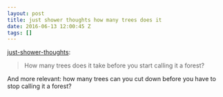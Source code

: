 ```yaml
---
layout: post
title: just shower thoughts how many trees does it
date: 2016-06-13 12:00:45 Z
tags: []
---
```

[just-shower-thoughts](http://just-shower-thoughts.tumblr.com/post/145837218969/how-many-trees-does-it-take-before-you-start):

> How many trees does it take before you start calling it a forest?

And more relevant: how many trees can you cut down before you have to stop calling it a forest?
